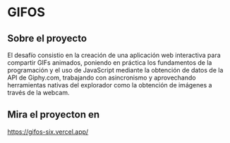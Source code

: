 # GIFOS

## Sobre el proyecto

El desafío consistio en la creación de una aplicación web interactiva para compartir GIFs animados, poniendo en práctica los fundamentos de la programación y el uso de JavaScript mediante la obtención de datos de la API de Giphy.com, trabajando con asincronismo y aprovechando herramientas nativas del explorador como la obtención de imágenes a través de la webcam.

## Mira el proyecton en
https://gifos-six.vercel.app/
